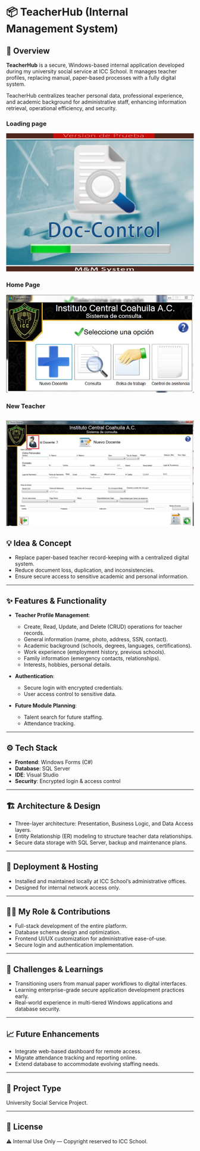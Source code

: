 # 📦 TeacherHub (Internal Management System)

## 🧭 Overview
**TeacherHub** is a secure, Windows-based internal application developed during my university social service at ICC School. It manages teacher profiles, replacing manual, paper-based processes with a fully digital system.

TeacherHub centralizes teacher personal data, professional experience, and academic background for administrative staff, enhancing information retrieval, operational efficiency, and security.

### Loading page
![Screenshot](./assets/2.jpg)

### Home Page
![Screenshot](./assets/4.jpg)

### New Teacher
![Screenshot](./assets/7.jpg)
---

## 💡 Idea & Concept
- Replace paper-based teacher record-keeping with a centralized digital system.
- Reduce document loss, duplication, and inconsistencies.
- Ensure secure access to sensitive academic and personal information.

---

## ✨ Features & Functionality
- **Teacher Profile Management**:
  - Create, Read, Update, and Delete (CRUD) operations for teacher records.
  - General information (name, photo, address, SSN, contact).
  - Academic background (schools, degrees, languages, certifications).
  - Work experience (employment history, previous schools).
  - Family information (emergency contacts, relationships).
  - Interests, hobbies, personal details.

- **Authentication**:
  - Secure login with encrypted credentials.
  - User access control to sensitive data.

- **Future Module Planning**:
  - Talent search for future staffing.
  - Attendance tracking.

---

## ⚙️ Tech Stack
- **Frontend**: Windows Forms (C#)
- **Database**: SQL Server
- **IDE**: Visual Studio
- **Security**: Encrypted login & access control

---

## 🏗 Architecture & Design
- Three-layer architecture: Presentation, Business Logic, and Data Access layers.
- Entity Relationship (ER) modeling to structure teacher data relationships.
- Secure data storage with SQL Server, backup and maintenance plans.

---

## 🚀 Deployment & Hosting
- Installed and maintained locally at ICC School’s administrative offices.
- Designed for internal network access only.

---

## 🧑‍💻 My Role & Contributions
- Full-stack development of the entire platform.
- Database schema design and optimization.
- Frontend UI/UX customization for administrative ease-of-use.
- Secure login and authentication implementation.

---

## 🧗 Challenges & Learnings
- Transitioning users from manual paper workflows to digital interfaces.
- Learning enterprise-grade secure application development practices early.
- Real-world experience in multi-tiered Windows applications and database security.

---

## 📈 Future Enhancements
- Integrate web-based dashboard for remote access.
- Migrate attendance tracking and reporting online.
- Extend database to accommodate evolving staffing needs.

---

## 🤝 Project Type
University Social Service Project.

---

## 🪪 License
⚠️ Internal Use Only — Copyright reserved to ICC School.